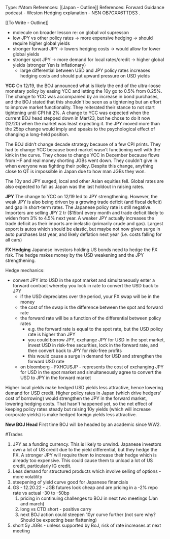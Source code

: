 Type: #Atom
References: [[Japan - Outline]]
References: Forward Guidance podcast - Weston
Hedging explanation - NSN OB7GXX6TTDS3 .

[[To Write - Outline]]
- molecule on broader lesson re: on global vol supresson
- low JPY vs other policy rates -> more expensive hedging -> should require higher global yields
- stronger forward JPY -> lowers hedging costs -> would allow for lower global yields 
- stronger spot JPY -> more demand for local rates/credit -> higher global yields (stronger Yen is inflationary)
	- large differential between USD and JPY policy rates increases hedging costs and should put upward pressure on USD yields 


**YCC**
On 12/19, the BOJ announced what is likely the end of the ultra-loose monetary policy by easing YCC and letting the 10y go to 0.5% from 0.25%. The change to YCC was accompanied by an increase in bond purchases, and the BOJ stated that this shouldn't be seen as a tightening but an effort to improve market functionality. They reiterated their stance to not start tightening until CPI hit 2%. A change to YCC was expected when the current BOJ head stepped down in Mar/23, but he chose to do it now (12/20) when the market was least expecting it. the JPY moved more than the 25bp change would imply and speaks to the psychological effect of changing a long-held position. 

The BOJ didn’t change decade strategy because of a few CPI prints. They had to change YCC because bond market wasn’t functioning well with the kink in the curve. They chose to change YCC in December because flows from HF and real money shorting JGBs went down. They couldn't give in when everyone was fighting their policy. Despite this change, anything close to QT is impossible in Japan due to how man JGBs they won.

The 10y and JPY surged, local and other Asian equities fell. Global rates are also expected to fall as Japan was the last holdout in raising rates. 

**JPY**
The change to YCC on 12/19 led to JPY strengthening. However, the weak JPY is also being driven by a growing trade deficit (and fiscal deficit) and gap in short-term rates. The Japanese policy rate is still negative. Importers are selling JPY 2 tr ($15bn) every month and trade deficit likely to widen from 3% to 4.5% next year. A weaker JPY actually increases the trade deficit as their imports are inelastic (primarily crude and gas). Largest export is autos which should be elastic, but maybe not now given surge in auto purchases last year, and likely deflation next year (i.e. costs falling for all cars)

**FX Hedging**
Japanese investors holding US bonds need to hedge the FX risk. 
The hedge makes money by the USD weakening and the JPY strengthening.

Hedge mechanics:
- convert JPY into USD in the spot market and simultaneously enter a forward contract whereby you lock in rate to convert the USD back to JPY
	- if the USD depreciates over the period, your FX swap will be in the money
	- the cost of the swap is the difference between the spot and forward rate
	- the forward rate will be a function of the differential between policy rates 
		- e.g. the forward rate is equal to the spot rate, but the USD policy rate is higher than JPY
		- you could borrow JPY, exchange JPY for USD in the spot market, invest USD in risk-free securities, lock in the forward rate, and then convert back to JPY for risk-free profits
		- this would cause a surge in demand for USD and strengthen the forward USD rate
	- on bloomberg - FXHCUSJP - represents the cost of exchanging JPY for USD in the spot market and simultaneously agree to convert the USD to JPY in the forward market 
		
Higher local yields make hedged USD yields less attractive, hence lowering demand for USD credit. Higher policy rates in Japan (which drive hedgers' cost of borrowing) would strengthen the JPY in the forward market, lowering hedging costs. That hasn't happened yet, so the net effect of keeping policy rates steady but raising 10y yields (which will increase corporate yields) is make hedged foreign yields less attractive. 


**New BOJ Head**
First time BOJ will be headed by an academic since WW2.


#Trades 
1) JPY as a funding currency. This is likely to unwind. Japanese investors own a lot of US credit due to the yield differential, but they hedge the FX. A stronger JPY will require them to increase their hedge which is already too expensive. This could cause them to unload a lot of US credit, particularly IG credit. 
2) Less demand for structured products which involve selling of options - more volatility 
3) steepening of yield curve good for Japanese financials
4) GS - 12.20.22 - JGB futures look cheap and are pricing in a -2% repo rate vs actual -30 to -50bp
	1) pricing in continuing challenges to BOJ in next two meetings (Jan and march)
	2) long vs CTD short - positive carry 
	3) next BOJ action could steepen 10yr curve further (not sure why? Should be expecting bear flattening)
5) short 5y JGBs - unless supported by BoJ, risk of rate increases at next meeting 